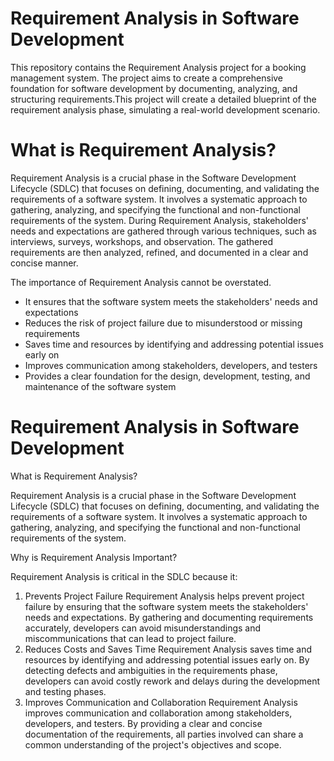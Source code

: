# Requirement Analysis in Software Development
This repository contains the Requirement Analysis project for a booking management system. The project aims to create a comprehensive foundation for software development by documenting, analyzing, and structuring requirements.This project will create a detailed blueprint of the requirement analysis phase, simulating a real-world development scenario.

# What is Requirement Analysis?

Requirement Analysis is a crucial phase in the Software Development Lifecycle (SDLC) that focuses on defining, documenting, and validating the requirements of a software system. It involves a systematic approach to gathering, analyzing, and specifying the functional and non-functional requirements of the system.
During Requirement Analysis, stakeholders' needs and expectations are gathered through various techniques, such as interviews, surveys, workshops, and observation. The gathered requirements are then analyzed, refined, and documented in a clear and concise manner.

The importance of Requirement Analysis cannot be overstated.

* It ensures that the software system meets the stakeholders' needs and expectations
* Reduces the risk of project failure due to misunderstood or missing requirements
* Saves time and resources by identifying and addressing potential issues early on
* Improves communication among stakeholders, developers, and testers
* Provides a clear foundation for the design, development, testing, and maintenance of the software system

# Requirement Analysis in Software Development
What is Requirement Analysis?

Requirement Analysis is a crucial phase in the Software Development Lifecycle (SDLC) that focuses on defining, documenting, and validating the requirements of a software system. It involves a systematic approach to gathering, analyzing, and specifying the functional and non-functional requirements of the system.

Why is Requirement Analysis Important?

Requirement Analysis is critical in the SDLC because it:
1. Prevents Project Failure
Requirement Analysis helps prevent project failure by ensuring that the software system meets the stakeholders' needs and expectations. By gathering and documenting requirements accurately, developers can avoid misunderstandings and miscommunications that can lead to project failure.
2. Reduces Costs and Saves Time
Requirement Analysis saves time and resources by identifying and addressing potential issues early on. By detecting defects and ambiguities in the requirements phase, developers can avoid costly rework and delays during the development and testing phases.
3. Improves Communication and Collaboration
Requirement Analysis improves communication and collaboration among stakeholders, developers, and testers. By providing a clear and concise documentation of the requirements, all parties involved can share a common understanding of the project's objectives and scope.


